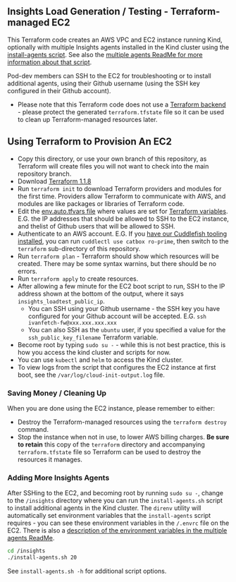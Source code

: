 ## Insights Load Generation / Testing - Terraform-managed EC2

This Terraform code creates an AWS VPC and EC2 instance running Kind, optionally with multiple Insights agents installed in the Kind cluster using the [install-agents script](./../multiple-agents/install-agents.sh). See also the [multiple agents ReadMe for more information about that script](./../multiple-agents/README.md).

Pod-dev members can SSH to the EC2 for troubleshooting or to install additional agents, using their Github username (using the SSH key configured in their Github account).

* Please note that this Terraform code does not use a [Terraform backend](https://www.terraform.io/language/settings/backends) - please protect the generated `terraform.tfstate` file so it can be used to clean up Terraform-managed resources later.

## Using Terraform to Provision An EC2

* Copy this directory, or use your own branch of this repository, as Terraform will create files you will not want to check into the main repository branch.
* Download [Terraform 1.1.8](https://releases.hashicorp.com/terraform/1.1.8/)
* Run `terraform init` to download Terraform providers and modules for the first time. Providers allow Terraform to communicate with AWS, and modules are like packages or libraries of Terraform code.
* Edit the [env.auto.tfvars file](./.env.auto.tfvars) where values are set for [Terraform variables](./inputs.tf). E.G. the IP addresses that should be allowed to SSH to the EC2 instance, and thelist of Github users that will be allowed to SSH.
* Authenticate to an AWS account. E.G. If you [have our Cuddlefish tooling installed](https://fairwinds.slite.com/app/docs/mI~SP~J~B), you can run `cuddlectl use catbox ro-prime`, then switch to the `terraform` sub-directory of this repository.
* Run `terraform plan` - Terraform should show which resources will be created. There may be some syntax warnins, but there should be no errors.
* Run `terraform apply` to create resources.
* After allowing a few minute for the EC2 boot script to run, SSH to the IP address shown at the bottom of the output, where it says `insights_loadtest_public_ip`.
	* You can SSH using your Github username - the SSH key you have configured for your Github account will be accepted. E.G. `ssh ivanfetch-fw@xxx.xxx.xxx.xxx`
	* You can also SSH as the `ubuntu` user, if you specified a value for the `ssh_public_key_filename` Terraform variable.
* Become root by typing `sudo su -` - while this is not best practice, this is how you access the kind cluster and scripts for now.
* You can use `kubectl` and `helm` to access the Kind cluster.
* To view logs from the script that configures the EC2 instance at first boot, see the `/var/log/cloud-init-output.log` file.

### Saving Money / Cleaning Up

When you are done using the EC2 instance, please remember to either:

* Destroy the Terraform-managed resources using the `terraform destroy` command.
* Stop the instance when not in use, to lower AWS billing charges. **Be sure to retain** this copy of the `terraform` directory and accompanying `terraform.tfstate` file so Terraform can be used to destroy the resources it manages.

### Adding More Insights Agents

After SSHing to the EC2, and becoming root by running `sudo su -`, change to the `/insights` directory where you can run the `install-agents.sh` script to install additional agents in the Kind cluster. The `direnv` utility will automatically set environment variables that the `install-agents` script requires - you can see these environment variables in the `/.envrc` file on the EC2. There is also a [description of the environment variables in the multiple agents ReadMe](./../multiple-agents/README.md).

```bash
cd /insights
./install-agents.sh 20
```

See `install-agents.sh -h` for additional script options.
